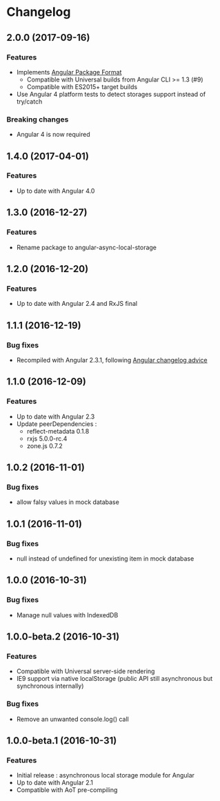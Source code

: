 # Changelog

## 2.0.0 (2017-09-16)

### Features

- Implements [Angular Package Format](https://docs.google.com/document/d/1CZC2rcpxffTDfRDs6p1cfbmKNLA6x5O-NtkJglDaBVs/)
  - Compatible with Universal builds from Angular CLI >= 1.3 (#9)
  - Compatible with ES2015+ target builds
- Use Angular 4 platform tests to detect storages support instead of try/catch

### Breaking changes

- Angular 4 is now required

## 1.4.0 (2017-04-01)

### Features

- Up to date with Angular 4.0

## 1.3.0 (2016-12-27)

### Features

- Rename package to angular-async-local-storage

## 1.2.0 (2016-12-20)

### Features

- Up to date with Angular 2.4 and RxJS final

## 1.1.1 (2016-12-19)

### Bug fixes

- Recompiled with Angular 2.3.1, following [Angular changelog advice](https://github.com/angular/angular/blob/master/CHANGELOG.md#231-2016-12-15)

## 1.1.0 (2016-12-09)

### Features

- Up to date with Angular 2.3
- Update peerDependencies :
  - reflect-metadata 0.1.8
  - rxjs 5.0.0-rc.4
  - zone.js 0.7.2

## 1.0.2 (2016-11-01)

### Bug fixes

- allow falsy values in mock database

## 1.0.1 (2016-11-01)

### Bug fixes

- null instead of undefined for unexisting item in mock database

## 1.0.0 (2016-10-31)

### Bug fixes

- Manage null values with IndexedDB

## 1.0.0-beta.2 (2016-10-31)

### Features

- Compatible with Universal server-side rendering
- IE9 support via native localStorage (public API still asynchronous but synchronous internally)

### Bug fixes

- Remove an unwanted console.log() call

## 1.0.0-beta.1 (2016-10-31)

### Features

- Initial release : asynchronous local storage module for Angular
- Up to date with Angular 2.1
- Compatible with AoT pre-compiling
